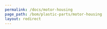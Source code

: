 ```yaml
---
permalink: /docs/motor-housing
page_path: /bom/plastic-parts/motor-housing
layout: redirect
---
```


